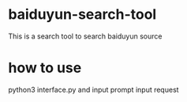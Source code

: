 # baiduyun-search-tool
This is a search tool to search baiduyun source

# how to use
python3 interface.py
and input prompt input request
